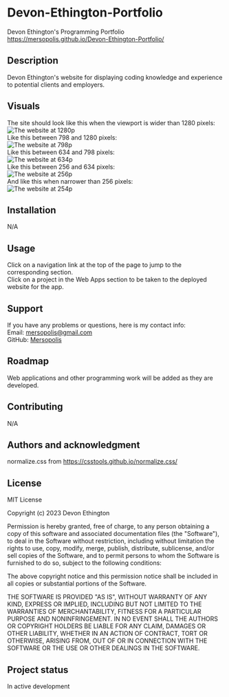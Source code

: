 # Devon-Ethington-Portfolio
Devon Ethington's Programming Portfolio
https://mersopolis.github.io/Devon-Ethington-Portfolio/

## Description
Devon Ethington's website for displaying coding knowledge and experience to potential clients and employers.

## Visuals
The site should look like this when the viewport is wider than 1280 pixels:<br/>
![The website at 1280p](./assets/images/Portfolio%201280p.png)<br/>
Like this between 798 and 1280 pixels:<br/>
![The website at 798p](./assets/images/Portfolio%20798p.png)<br/>
Like this between 634 and 798 pixels:<br/>
![The website at 634p](./assets/images/Portfolio%20634p.png)<br/>
Like this between 256 and 634 pixels:<br/>
![The website at 256p](./assets/images/Portfolio%20256p.png)<br/>
And like this when narrower than 256 pixels:<br/>
![The website at 254p](./assets/images/Portfolio%20254p.png)

## Installation
N/A

## Usage
Click on a navigation link at the top of the page to jump to the corresponding section.<br/>
Click on a project in the Web Apps section to be taken to the deployed website for the app.

## Support
If you have any problems or questions, here is my contact info:<br/>
Email: [mersopolis@gmail.com](mailto:mersopolis@gmail.com)<br/>
GitHub: [Mersopolis](https://github.com/Mersopolis)

## Roadmap
Web applications and other programming work will be added as they are developed.

## Contributing
N/A

## Authors and acknowledgment
normalize.css from https://csstools.github.io/normalize.css/

## License
MIT License

Copyright (c) 2023 Devon Ethington

Permission is hereby granted, free of charge, to any person obtaining a copy of this software and associated documentation files (the "Software"), to deal in the Software without restriction, including without limitation the rights to use, copy, modify, merge, publish, distribute, sublicense, and/or sell copies of the Software, and to permit persons to whom the Software is furnished to do so, subject to the following conditions:

The above copyright notice and this permission notice shall be included in all copies or substantial portions of the Software.

THE SOFTWARE IS PROVIDED "AS IS", WITHOUT WARRANTY OF ANY KIND, EXPRESS OR IMPLIED, INCLUDING BUT NOT LIMITED TO THE WARRANTIES OF MERCHANTABILITY, FITNESS FOR A PARTICULAR PURPOSE AND NONINFRINGEMENT. IN NO EVENT SHALL THE AUTHORS OR COPYRIGHT HOLDERS BE LIABLE FOR ANY CLAIM, DAMAGES OR OTHER LIABILITY, WHETHER IN AN ACTION OF CONTRACT, TORT OR OTHERWISE, ARISING FROM, OUT OF OR IN CONNECTION WITH THE SOFTWARE OR THE USE OR OTHER DEALINGS IN THE SOFTWARE.

## Project status
In active development
